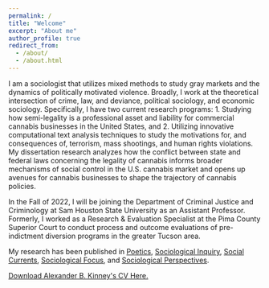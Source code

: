 ```yaml
---
permalink: /
title: "Welcome"
excerpt: "About me"
author_profile: true
redirect_from: 
  - /about/
  - /about.html
---
```



I am a sociologist that utilizes mixed methods to study gray markets and the dynamics of politically motivated violence. Broadly, I work at the theoretical intersection of crime, law, and deviance, political sociology, and economic sociology. Specifically, I have two current research programs: 1. Studying how semi-legality is a professional asset and liability for commercial cannabis businesses in the United States, and 2. Utilizing innovative computational text analysis techniques to study the motivations for, and consequences of, terrorism, mass shootings, and human rights violations. My dissertation research analyzes how the conflict between state and federal laws concerning the legality of cannabis informs broader mechanisms of social control in the U.S. cannabis market and opens up avenues for cannabis businesses to shape the trajectory of cannabis policies.

In the Fall of 2022, I will be joining the Department of Criminal Justice and Criminology at Sam Houston State University as an Assistant Professor. Formerly, I worked as a Research & Evaluation Specialist at the Pima County Superior Court to conduct process and outcome evaluations of pre-indictment diversion programs in the greater Tucson area. 

My research has been published in [Poetics](https://doi.org/10.1016/j.poetic.2018.05.001), [Sociological Inquiry](https://onlinelibrary.wiley.com/doi/full/10.1111/soin.12409), [Social Currents](https://journals.sagepub.com/doi/full/10.1177/2329496519880314), [Sociological Focus](https://www.tandfonline.com/doi/full/10.1080/00380237.2020.1845260), and [Sociological Perspectives](https://journals.sagepub.com/doi/full/10.1177/07311214211028616).

[Download Alexander B. Kinney's CV Here.](https://www.alexanderkinney.com/files/CV21.pdf) 
